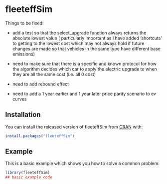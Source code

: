 
<!-- README.md is generated from README.Rmd. Please edit that file -->

# fleeteffSim

<!-- badges: start -->
<!-- badges: end -->

Things to be fixed:

-   add a test so that the select\_upgrade function always returns the
    absolute lowest value ( particularly important as I have added
    ‘shortcuts’ to getting to the lowest cost which may not always hold
    if future changes are made so that vehicles in the same type have
    different base emissions)

-   need to make sure that there is a specific and known protocol for
    how the algorithm decides which car to apply the electric upgrade to
    when they are all the same cost (i.e. all 0 cost)

-   need to add rebound effect

-   need to add a 1 year earlier and 1 year later price parity scenario
    to ev curves

## Installation

You can install the released version of fleeteffSim from
[CRAN](https://CRAN.R-project.org) with:

``` r
install.packages("fleeteffSim")
```

## Example

This is a basic example which shows you how to solve a common problem:

``` r
library(fleeteffSim)
## basic example code
```
